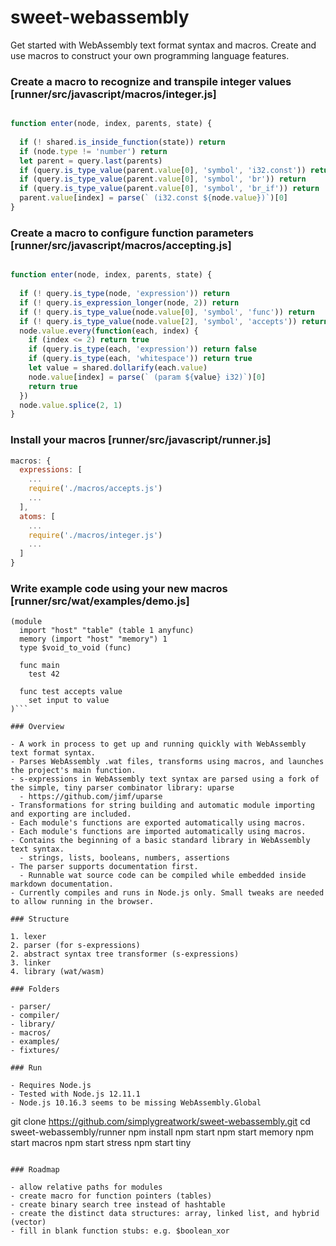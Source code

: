 
# sweet-webassembly

Get started with WebAssembly text format syntax and macros.
Create and use macros to construct your own programming language features.

### Create a macro to recognize and transpile integer values [runner/src/javascript/macros/integer.js]
```javascript

function enter(node, index, parents, state) {
  
  if (! shared.is_inside_function(state)) return
  if (node.type != 'number') return
  let parent = query.last(parents)
  if (query.is_type_value(parent.value[0], 'symbol', 'i32.const')) return
  if (query.is_type_value(parent.value[0], 'symbol', 'br')) return
  if (query.is_type_value(parent.value[0], 'symbol', 'br_if')) return
  parent.value[index] = parse(` (i32.const ${node.value})`)[0]
}
```

### Create a macro to configure function parameters [runner/src/javascript/macros/accepting.js]
```javascript

function enter(node, index, parents, state) {
  
  if (! query.is_type(node, 'expression')) return
  if (! query.is_expression_longer(node, 2)) return
  if (! query.is_type_value(node.value[0], 'symbol', 'func')) return
  if (! query.is_type_value(node.value[2], 'symbol', 'accepts')) return
  node.value.every(function(each, index) {
    if (index <= 2) return true
    if (query.is_type(each, 'expression')) return false
    if (query.is_type(each, 'whitespace')) return true
    let value = shared.dollarify(each.value)
    node.value[index] = parse(` (param ${value} i32)`)[0]
    return true
  })
  node.value.splice(2, 1)
}
```

### Install your macros [runner/src/javascript/runner.js]

```javascript
macros: {
  expressions: [
    ...
    require('./macros/accepts.js')
    ...
  ],
  atoms: [
    ...
    require('./macros/integer.js')
    ...
  ]
}
```

### Write example code using your new macros [runner/src/wat/examples/demo.js]

```wat
(module
  import "host" "table" (table 1 anyfunc)
  memory (import "host" "memory") 1
  type $void_to_void (func)
  
  func main
    test 42

  func test accepts value
    set input to value
)```

### Overview

- A work in process to get up and running quickly with WebAssembly text format syntax.
- Parses WebAssembly .wat files, transforms using macros, and launches the project's main function.
- s-expressions in WebAssembly text syntax are parsed using a fork of the simple, tiny parser combinator library: uparse
  - https://github.com/jimf/uparse
- Transformations for string building and automatic module importing and exporting are included.
- Each module's functions are exported automatically using macros.
- Each module's functions are imported automatically using macros.
- Contains the beginning of a basic standard library in WebAssembly text syntax.
  - strings, lists, booleans, numbers, assertions
- The parser supports documentation first.
  - Runnable wat source code can be compiled while embedded inside markdown documentation.
- Currently compiles and runs in Node.js only. Small tweaks are needed to allow running in the browser.

### Structure

1. lexer
2. parser (for s-expressions)
2. abstract syntax tree transformer (s-expressions)
3. linker
4. library (wat/wasm)

### Folders

- parser/
- compiler/
- library/
- macros/
- examples/
- fixtures/

### Run

- Requires Node.js
- Tested with Node.js 12.11.1
- Node.js 10.16.3 seems to be missing WebAssembly.Global

```
git clone https://github.com/simplygreatwork/sweet-webassembly.git
cd sweet-webassembly/runner
npm install
npm start
npm start memory
npm start macros
npm start stress
npm start tiny

```

### Roadmap

- allow relative paths for modules
- create macro for function pointers (tables)
- create binary search tree instead of hashtable
- create the distinct data structures: array, linked list, and hybrid (vector)
- fill in blank function stubs: e.g. $boolean_xor